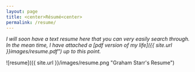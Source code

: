 ```yaml
---
layout: page
title: <center>Résumé<center>
permalink: /resume/
---
```


*I will soon have a text resume here that you can very easily search through. In the mean time, I have attached a [pdf version of my life]({{ site.url }}images/resume.pdf") up to this point.*

![resume]({{ site.url }}/images/resume.png "Graham Starr's Resume")
